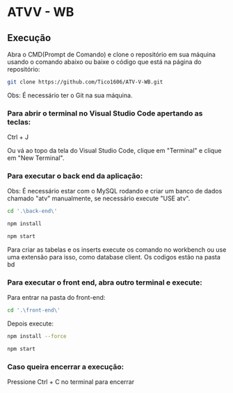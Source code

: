 # ATVV - WB

## Execução

Abra o CMD(Prompt de Comando) e clone o repositório em sua máquina usando o comando abaixo ou baixe o código que está na página do repositório:

``` bash
git clone https://github.com/Tico1606/ATV-V-WB.git
```

Obs: É necessário ter o Git na sua máquina.

### Para abrir o terminal no Visual Studio Code apertando as teclas:

Ctrl + J

Ou vá ao topo da tela do Visual Studio Code, clique em "Terminal" e clique em "New Terminal".

### Para executar o back end da aplicação:

Obs: É necessário estar com o MySQL rodando e criar um banco de dados chamado "atv" manualmente, se necessário execute "USE atv".

```bash
cd '.\back-end\'
```

```bash
npm install
```

```bash
npm start
```

Para criar as tabelas e os inserts execute os comando no workbench ou use uma extensão para isso, como database client.
Os codigos estão na pasta bd

### Para executar o front end, abra outro terminal e execute:

Para entrar na pasta do front-end:

```bash
cd '.\front-end\'
```

Depois execute:

```bash
npm install --force
```

```bash
npm start
```

### Caso queira encerrar a execução:

Pressione Ctrl + C no terminal para encerrar